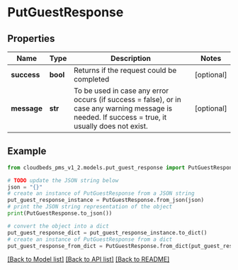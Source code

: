 # PutGuestResponse


## Properties

Name | Type | Description | Notes
------------ | ------------- | ------------- | -------------
**success** | **bool** | Returns if the request could be completed | [optional] 
**message** | **str** | To be used in case any error occurs (if success &#x3D; false), or in case any warning message is needed. If success &#x3D; true, it usually does not exist. | [optional] 

## Example

```python
from cloudbeds_pms_v1_2.models.put_guest_response import PutGuestResponse

# TODO update the JSON string below
json = "{}"
# create an instance of PutGuestResponse from a JSON string
put_guest_response_instance = PutGuestResponse.from_json(json)
# print the JSON string representation of the object
print(PutGuestResponse.to_json())

# convert the object into a dict
put_guest_response_dict = put_guest_response_instance.to_dict()
# create an instance of PutGuestResponse from a dict
put_guest_response_from_dict = PutGuestResponse.from_dict(put_guest_response_dict)
```
[[Back to Model list]](../README.md#documentation-for-models) [[Back to API list]](../README.md#documentation-for-api-endpoints) [[Back to README]](../README.md)


